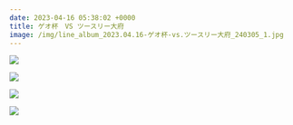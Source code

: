 ```yaml
---
date: 2023-04-16 05:38:02 +0000
title: ゲオ杯　VS ツースリー大府
image: /img/line_album_2023.04.16-ゲオ杯-vs.ツースリー大府_240305_1.jpg
---
```

![](/img/line_album_2023.04.16-ゲオ杯-vs.ツースリー大府_240305_2.jpg)

![](/img/line_album_2023.04.16-ゲオ杯-vs.ツースリー大府_240305_3.jpg)

![](/img/line_album_2023.04.16-ゲオ杯-vs.ツースリー大府_240305_4.jpg)

![](/img/line_album_2023.04.16-ゲオ杯-vs.ツースリー大府_240305_5.jpg)
